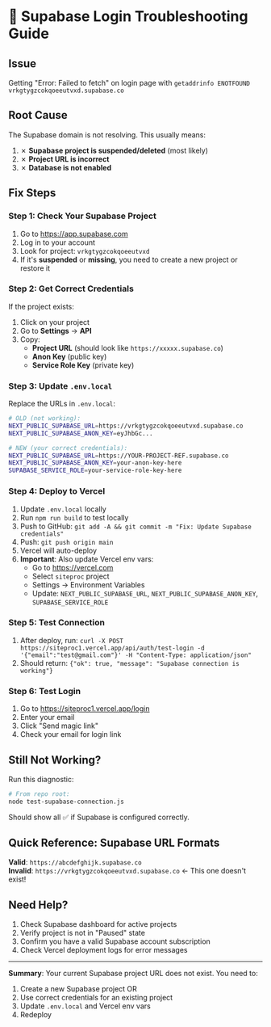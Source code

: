 # 🚨 Supabase Login Troubleshooting Guide

## Issue
Getting "Error: Failed to fetch" on login page with `getaddrinfo ENOTFOUND vrkgtygzcokqoeeutvxd.supabase.co`

## Root Cause
The Supabase domain is not resolving. This usually means:
1. ✗ **Supabase project is suspended/deleted** (most likely)
2. ✗ **Project URL is incorrect**
3. ✗ **Database is not enabled**

## Fix Steps

### Step 1: Check Your Supabase Project
1. Go to https://app.supabase.com
2. Log in to your account
3. Look for project: `vrkgtygzcokqoeeutvxd`
4. If it's **suspended** or **missing**, you need to create a new project or restore it

### Step 2: Get Correct Credentials
If the project exists:
1. Click on your project
2. Go to **Settings** → **API**
3. Copy:
   - **Project URL** (should look like `https://xxxxx.supabase.co`)
   - **Anon Key** (public key)
   - **Service Role Key** (private key)

### Step 3: Update `.env.local`
Replace the URLs in `.env.local`:

```bash
# OLD (not working):
NEXT_PUBLIC_SUPABASE_URL=https://vrkgtygzcokqoeeutvxd.supabase.co
NEXT_PUBLIC_SUPABASE_ANON_KEY=eyJhbGc...

# NEW (your correct credentials):
NEXT_PUBLIC_SUPABASE_URL=https://YOUR-PROJECT-REF.supabase.co
NEXT_PUBLIC_SUPABASE_ANON_KEY=your-anon-key-here
SUPABASE_SERVICE_ROLE=your-service-role-key-here
```

### Step 4: Deploy to Vercel
1. Update `.env.local` locally
2. Run `npm run build` to test locally
3. Push to GitHub: `git add -A && git commit -m "Fix: Update Supabase credentials"`
4. Push: `git push origin main`
5. Vercel will auto-deploy
6. **Important**: Also update Vercel env vars:
   - Go to https://vercel.com
   - Select `siteproc` project
   - Settings → Environment Variables
   - Update: `NEXT_PUBLIC_SUPABASE_URL`, `NEXT_PUBLIC_SUPABASE_ANON_KEY`, `SUPABASE_SERVICE_ROLE`

### Step 5: Test Connection
1. After deploy, run: `curl -X POST https://siteproc1.vercel.app/api/auth/test-login -d '{"email":"test@gmail.com"}' -H "Content-Type: application/json"`
2. Should return: `{"ok": true, "message": "Supabase connection is working"}`

### Step 6: Test Login
1. Go to https://siteproc1.vercel.app/login
2. Enter your email
3. Click "Send magic link"
4. Check your email for login link

## Still Not Working?

Run this diagnostic:
```bash
# From repo root:
node test-supabase-connection.js
```

Should show all ✅ if Supabase is configured correctly.

## Quick Reference: Supabase URL Formats

**Valid**: `https://abcdefghijk.supabase.co`  
**Invalid**: `https://vrkgtygzcokqoeeutvxd.supabase.co` ← This one doesn't exist!

## Need Help?

1. Check Supabase dashboard for active projects
2. Verify project is not in "Paused" state
3. Confirm you have a valid Supabase account subscription
4. Check Vercel deployment logs for error messages

---

**Summary**: Your current Supabase project URL does not exist. You need to:
1. Create a new Supabase project OR
2. Use correct credentials for an existing project
3. Update `.env.local` and Vercel env vars
4. Redeploy
